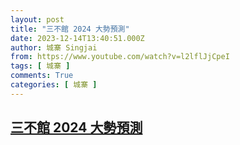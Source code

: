 ```yaml
---
layout: post
title: "三不館 2024 大勢預測"
date: 2023-12-14T13:40:51.000Z
author: 城寨 Singjai
from: https://www.youtube.com/watch?v=l2lflJjCpeI
tags: [ 城寨 ]
comments: True
categories: [ 城寨 ]
---
```

<!--1702561251000-->
[三不館 2024 大勢預測](https://www.youtube.com/watch?v=l2lflJjCpeI)
------

<div>

</div>
